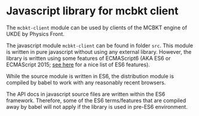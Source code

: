 # Javascript library for mcbkt client

The `mcbkt-client` module can be used by clients of the MCBKT engine of UKDE
by Physics Front.

The javascript module `mcbkt-client` can be found in folder `src`.  This
module is written in pure javascript without using any external library.
However, the library is written using some features of ECMAScript6 (AKA ES6
or ECMAScript 2015; [see here](http://es6-features.org) for a nice list of
ES6 features).

While the source module is written in ES6, the distribution module is
compiled by babel to work with any reasonably recent browsers.

The API docs in javascript source files are written within the ES6 framework.
Therefore, some of the ES6 terms/features that are compiled away by babel
will not apply if the library is used in pre-ES6 environment.
